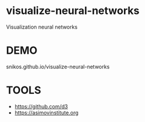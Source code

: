 # visualize-neural-networks
Visualization neural networks

# DEMO
snikos.github.io/visualize-neural-networks

# TOOLS

- https://github.com/d3
- https://asimovinstitute.org
